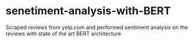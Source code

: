 # senetiment-analysis-with-BERT
Scraped reviews from yelp.com and performed sentiment analysis on the reviews with state of the art BERT architecture
